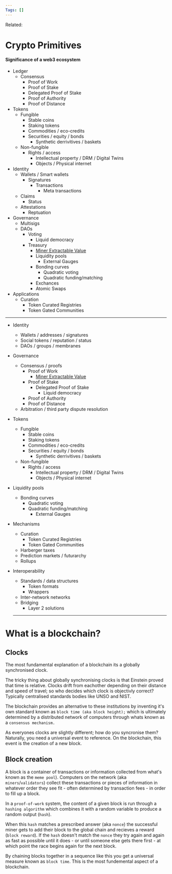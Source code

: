 ```yaml
---
Tags: []
---
```

Related: 
# Crypto Primitives


#### Significance of a web3 ecosystem
- Ledger
	- Consensus
		- Proof of Work
		- Proof of Stake
		- Delegated Proof of Stake 
		- Proof of Authority
		- Proof of Distance
- Tokens
	- Fungible
		- Stable coins
		- Staking tokens
		- Commodities / eco-credits
		- Securities / equity / bonds
			- Synthetic derrivitives / baskets
	- Non-fungible
		- Rights / access
			- Intellectual property / DRM / Digital Twins
			- Objects / Physical internet  
- Identity
	- Wallets / Smart wallets
		- Signatures
			- Transactions
				- Meta transactions
	- Claims
		- Status
	- Attestations
		- Reptuation
- Governance
	- Multisigs
	- DAOs
		- Voting
			- Liquid democracy
		- Treasury
			- [Miner Extractable Value](https://blog.chain.link/what-is-miner-extractable-value-mev/#:~:text=One%20such%20example%20is%20Miner,excluding%20transactions%20within%20a%20block)
			- Liquidity pools
				- External Gauges
			- Bonding curves
				- Quadratic voting
				- Quadratic funding/matching
			- Exchances
			- Atomic Swaps
- Applications
	- Curation
		- Token Curated Registries
		- Token Gated Communities

---

- Identity
	- Wallets / addresses / signatures
	- Social tokens / reputation / status
	- DAOs / groups / membranes
- Governance
	- Consensus / proofs
		- Proof of Work
			- [Miner Extractable Value](https://blog.chain.link/what-is-miner-extractable-value-mev/#:~:text=One%20such%20example%20is%20Miner,excluding%20transactions%20within%20a%20block)
		- Proof of Stake
			- Delegated Proof of Stake 
				- Liquid democracy
		- Proof of Authority
		- Proof of Distance
	- Arbitration / third party dispute resolution
- Tokens
	- Fungible
		- Stable coins
		- Staking tokens
		- Commodities / eco-credits
		- Securities / equity / bonds
			- Synthetic derrivitives / baskets
	- Non-fungible
		- Rights / access
			- Intellectual property / DRM / Digital Twins
			- Objects / Physical internet 
- Liquidity pools
	- Bonding curves
		- Quadratic voting
		- Quadratic funding/matching
			- External Gauges
- Mechanisms
	- Curation
		- Token Curated Registries
		- Token Gated Communities
	- Harberger taxes
	- Prediction markets / futurarchy
	- Rollups
-  Interoperability
	- Standards / data structures
		- Token formats
		- Wrappers
	- Inter-network networks
	- Bridging
		- Layer 2 solutions


   ---

# What is a blockchain? 

## Clocks

The most fundamental explanation of a blockchain its a globally synchronised clock.

The tricky thing about globally synchronising clocks is that Einstein proved that time is relative. Clocks drift from eachother depending on their distance and speed of travel; so who decides which clock is objectivly correct? Typically centralised standards bodies like UNSO and NIST.

The blockchain provides an alternative to these institutions by inventing it's own standard known as `block time (aka block height);` which is ultimately determined by a distributed network of computers through whats known as a `consensus mechanism.`

As everyones clocks are slightly different; how do you syncronise them? Naturally, you need a universal event to reference. On the blockchain, this event is the creation of a new block.

## Block creation

A block is a container of transactions or information collected from what's known as the `meme pool`). Computers on the network (aka `miners`/`validators`) collect these transactions or pieces of information in whatever order they see fit - often determined by transaction fees - in order to fill up a block.

In a `proof-of-work` system, the content of a given block is run through a `hashing algorithm` which combines it with a random variable to produce a random output (`hash`).

When this `hash` matches a prescribed answer (aka `nonce`) the successful miner gets to add their block to the global chain and recieves a reward (`block reward`). If the `hash` doesn't match the `nonce` they try again and again as fast as possible until it does - or until someone else gets there first - at which point the race begins again for the next block.

By chaining blocks together in a sequence like this you get a universal measure known as `block time`. This is the most fundemental aspect of a blockchain.
